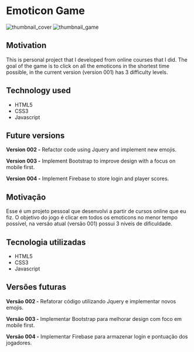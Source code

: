 # Emoticon Game

![thumbnail_cover](https://user-images.githubusercontent.com/27375075/47250429-2cfd9800-d3f7-11e8-96b3-7e876aaa2d90.PNG) ![thumbnail_game](https://user-images.githubusercontent.com/27375075/47250430-2cfd9800-d3f7-11e8-9622-7d6b2b4988c1.PNG)

## Motivation
This is personal project that I developed from online courses that I did. The goal of the game is to click on all the emoticons in the shortest time possible, in the current version (version 001) has 3 difficulty levels.

## Technology used
* HTML5
* CSS3	
* Javascript


## Future versions
**Version 002 -** Refactor code using Jquery and implement new emojis.

**Version 003 -** Implement Bootstrap to improve design with a focus on mobile first.

**Version 004 -** Implement Firebase to store login and player scores.



## Motivação
Esse é um projeto pessoal que desenvolvi a partir de cursos online que eu fiz. O objetivo do jogo é clicar em todos os emoticons no menor tempo possível, na versão atual (versão 001) possui 3 níveis de dificuldade.

## Tecnologia utilizadas
* HTML5
* CSS3	
* Javascript

## Versões futuras
**Versão 002 -** Refatorar código utilizando Jquery e implementar novos emojis.

**Versão 003 -** Implementar Bootstrap para melhorar design com foco em mobile first.

**Versão 004 -** Implementar Firebase para armazenar login e pontuação dos jogadores.


